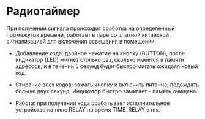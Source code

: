 # Радиотаймер

При получении сигнала происходит сработка на определенный промежуток времени, работает в паре со штатной китайской сигнализацией для включения освещения в помещении.

* Добавление кода: двойное нажатие на кнопку (BUTTON), после индикатоp (LED) мигнет столько раз, сколько имеется в памяти адрессов, и в течении 5 секунд будет быстро мигать ожидаяя новый код.

* Стирание всех кодов: зажать кнопку и включить питание, подождать больше двух секунд. Индикатор быстро замигает - память очищена.

* Работа: при получении кода срабатывает исполнительное устройство на пине RELAY на время TIME_RELAY в ms.
